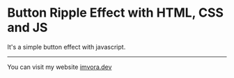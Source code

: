 # Button Ripple Effect with HTML, CSS and JS

It's a simple button effect with javascript.

----

You can visit my website [imvora.dev](https://www.imvora.dev)